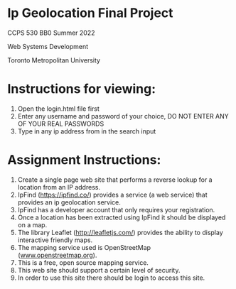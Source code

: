 # Ip Geolocation Final Project

CCPS 530 BB0 Summer 2022

Web Systems Development

Toronto Metropolitan University

# Instructions for viewing:
1. Open the login.html file first
2. Enter any username and password of your choice, DO NOT ENTER ANY OF YOUR REAL PASSWORDS
3. Type in any ip address from in the search input

# Assignment Instructions:
1. Create a single page web site that performs a reverse lookup for a location from an IP address.
2. IpFind (https://ipfind.co/) provides a service (a web service) that provides an ip geolocation service.
3. IpFind has a developer account that only requires your registration. 
4. Once a location has been extracted using IpFind it should be displayed on a map.
5. The library Leaflet (http://leafletjs.com/) provides the ability to display interactive friendly maps.
6. The mapping service used is OpenStreetMap (www.openstreetmap.org).
7. This is a free, open source mapping service.
7. This web site should support a certain level of security.
8. In order to use this site there should be login to access this site.
